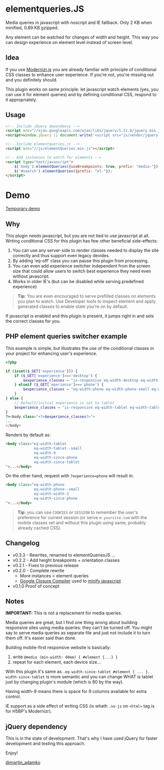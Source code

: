 elementqueries.JS
==================

Media queries in javascript with noscript and IE fallback.
Only 2 KB when minified, 0.89 KB gzipped.

Any element can be watched for changes of width and height. This way you can
design experience on element level instead of screen level.

## Idea

If you use [Modernizr.js][] you are already familiar with principle of
conditional CSS classes to enhance user experience. If you're not, you're
missing out and you definitely should.

This plugin works on same principle: let javascript watch elements (yes, you
can use it for element queries) and by defining conditional CSS, respond to
it appropriately.

## Usage

```html
<!-- Include jQuery dependency -->
<script src="//ajax.googleapis.com/ajax/libs/jquery/1.11.0/jquery.min.js"></script>
<script>window.jQuery || document.write('<script src="js/vendor/jquery-1.11.0.min.js"><\/script>')</script>

<!-- Include elementqueries.js -->
<script src="//js/elementQueries.min.js"></script>

<!-- Add instances to watch for elements -->
<script type="text/javascript">
    $('body').elementQueries({useBreakpoints: true, prefix: "media-"});
    $('#search').elementQueries({prefix: "el-"});
</script>
```

# Demo

[Temporary demo](http://www.martinadamko.sk/projects/elementqueries.js/)

## Why

This plugin needs javascript, but you are not tied to use javascript at all.
Writing conditional CSS for this plugin has few other beneficial side-effects:

1. You can use any server-side to render classes needed to display the
   site correctly and thus support even legacy devides.
1. By adding 'eq-off' class you can pause this plugin from
   processing.
1. You can even add experience switcher independent from the screen size that
   could allow users to switch best experience they need even without javascript.
1. Works in older IE's (but can be disabled while serving predefined experience)

> **Tip:** You are even encouraged to serve prefilled classes on elements you
> plan to watch. Use Developer tools to inspect element and apply generated
> classes to enable state you're on by default.

If javascript is enabled and this plugin is present, it jumps right in
and sets the correct classes for you.

## PHP element queries switcher example

This example is simple, but illustrates the use of the conditional classes in
your project for enhancing user's experience.

```php
<?php

if (isset($_GET['experience'])) {
    if ($_GET['experience']==='desktop') {
        $experience_classes = "is-responsive eq-width-desktop eq-width-desktop-small eq-width-13 eq-width-since-phone eq-width-since-tablet eq-width-since-desktop";
    } elseif ($_GET['eperience']==='phone') {
        $experience_classes = "eq-width-phone eq-width-phone-small eq-width-3 eq-width-since-phone";
    }
} else {
    // Default/initial experience is set to tablet
    $experience_classes = "is-responsive eq-width-tablet eq-width-tablet-small eq-width-9 eq-width-since-phone eq-width-since-tablet";
}
?><body class="<?=$experience_classes?>">
...
</body>
```

Renders by default as:

```html
<body class="eq-width-tablet
             eq-width-tablet--small
             eq-width-9
             eq-width-since-phone
             eq-width-since-tablet
">...</body>
```

On the other hand, request with `?experience=phone` will result in:

```html
<body class="eq-width-phone
             eq-width-phone--small
             eq-width-width-3
             eq-width-since-phone
">...</body>
```

> **Tip:** you can use `COOKIES` or `SESSION` to remember the user's preference
> for current session (or serve `m.yoursite.com` with the mobile classes set and
> without this plugin using same, probably already cached CSS).

## Changelog


- v0.3.3 - Rewrites, renamed to elementQueriesJS
  ...
- v0.2.2 - Add height breakpoints + orientation classes
- v0.2.1 - Fixes to previous release
- v0.2.0 - Complete rewrite
  - More instances = element queries
  - [Google Closure Compiler][GCC] used to [minify javascript][GCCApp]
- v0.1.0 Proof of concept

## Notes

**IMPORTANT:** This is not a replacement for media queries.

Media queries are great, but I find one thing wrong about building responsive
sites using media queries: they can't be turned off. You might say to serve
media queries as separate file and just not include it to turn them off. It's
easier said than done.

Building mobile-first responsive website is basically:

   1. write `@media (min-width: 60em) { #element {...} }`
   1. repeat for each element, each device size...

With this plugin it's same as `.eq-width-since-tablet #element { ... }`.
`width-since-tablet` is more semantic and you can change WHAT is tablet just by
changing plugin's module (which is 80 by the way).

Having width-9 means there is space for 9 columns available for extra control.

IE support as a side effect of writing CSS (is whath `.no-js` on `<html>` tag
is for H5BP's Modernizr).

## jQuery dependency

This is in the state of development. That's why I have used jQuery for
faster development and testing this approach.

Enjoy!

[@martin_adamko][me]

[me]:     http://twitter.com/martin_adamko
[GCC]:    http://dl.google.com/closure-compiler/compiler-latest.zip
[GCCApp]: http://closure-compiler.appspot.com/

[Modernizr.js]: http://modernizr.com

